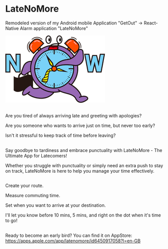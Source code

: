 # LateNoMore
Remodeled version of my Android mobile Application "GetOut" &rarr; React-Native Alarm application "LateNoMore"

![App img](./resources/getout_logo.png)
##
Are you tired of always arriving late and greeting with apologies?

Are you someone who wants to arrive just on time, but never too early?

Isn't it stressful to keep track of time before leaving? 
##

Say goodbye to tardiness and embrace punctuality with LateNoMore - The Ultimate App for Latecomers!

Whether you struggle with punctuality or simply need an extra push to stay on track, LateNoMore is here to help you manage your time effectively.

##
Create your route. 

Measure commuting time.

Set when you want to arrive at your destination.

I'll let you know before 10 mins, 5 mins, and right on the dot when it's time to go! <br />

##

Ready to become an early bird?
You can find it on AppStore: https://apps.apple.com/app/latenomore/id6450917058?l=en-GB 

